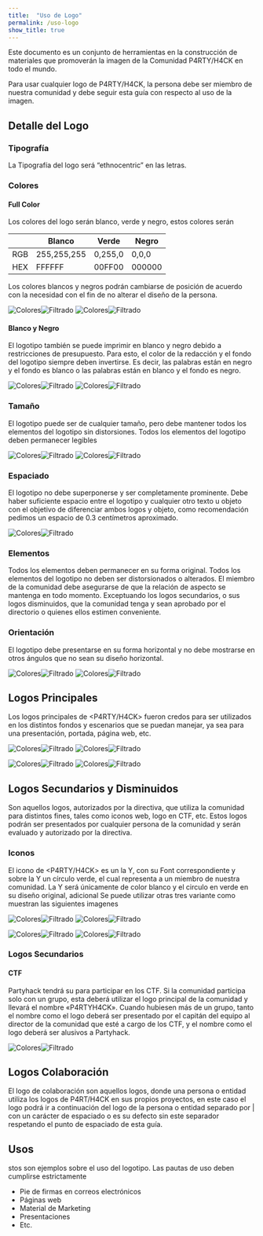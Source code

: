 ```yaml
---
title:  "Uso de Logo"
permalink: /uso-logo
show_title: true
---
```

Este documento es un conjunto de herramientas en la construcción de materiales que promoverán la imagen de la Comunidad P4RTY/H4CK en todo el mundo.

Para usar cualquier logo de P4RTY/H4CK, la persona debe ser miembro de nuestra comunidad y debe seguir esta guía con respecto al uso de la imagen.

## Detalle del Logo

### Tipografía
 
La Tipografía del logo será “ethnocentric” en las letras.

### Colores

#### Full Color

Los colores del logo serán blanco, verde y negro, estos colores serán

|             | Blanco      | Verde       | Negro       |
| ----------- | ----------- | ----------- | ----------- |
| RGB         | 255,255,255 | 0,255,0     | 0,0,0       |
| HEX         | FFFFFF      | 00FF00      | 000000      |

Los colores blancos y negros podrán cambiarse de posición de acuerdo con la necesidad con el fin de no alterar el diseño de la persona.

![Colores](/assets/images/imagen.jpg)![Filtrado](/assets/images/imagen.jpg)
![Colores](/assets/images/imagen.jpg)![Filtrado](/assets/images/imagen.jpg)

#### Blanco y Negro

El logotipo también se puede imprimir en blanco y negro debido a restricciones de presupuesto. Para esto, el color de la redacción y el fondo del logotipo siempre deben invertirse. Es decir, las palabras están en negro y el fondo es blanco o las palabras están en blanco y el fondo es negro.

![Colores](/assets/images/imagen.jpg)![Filtrado](/assets/images/imagen.jpg)
![Colores](/assets/images/imagen.jpg)![Filtrado](/assets/images/imagen.jpg)

### Tamaño

El logotipo puede ser de cualquier tamaño, pero debe mantener todos los elementos del logotipo sin distorsiones. Todos los elementos del logotipo deben permanecer legibles

![Colores](/assets/images/imagen.jpg)![Filtrado](/assets/images/imagen.jpg)
![Colores](/assets/images/imagen.jpg)![Filtrado](/assets/images/imagen.jpg)

### Espaciado

El logotipo no debe superponerse y ser completamente prominente. Debe haber suficiente espacio entre el logotipo y cualquier otro texto u objeto con el objetivo de diferenciar ambos logos y objeto, como recomendación pedimos un espacio de 0.3 centímetros aproximado.

![Colores](/assets/images/imagen.jpg)![Filtrado](/assets/images/imagen.jpg)

### Elementos

Todos los elementos deben permanecer en su forma original. Todos los elementos del logotipo no deben ser distorsionados o alterados. El miembro de la comunidad debe asegurarse de que la relación de aspecto se mantenga en todo momento. Exceptuando los logos secundarios, o sus logos disminuidos, que la comunidad tenga y sean aprobado por el directorio o quienes ellos estimen conveniente.

### Orientación

El logotipo debe presentarse en su forma horizontal y no debe mostrarse en otros ángulos que no sean su diseño horizontal.

![Colores](/assets/images/imagen.jpg)![Filtrado](/assets/images/imagen.jpg)
![Colores](/assets/images/imagen.jpg)![Filtrado](/assets/images/imagen.jpg)

## Logos Principales

Los logos principales de <P4RTY/H4CK> fueron credos para ser utilizados en los distintos fondos y escenarios que se puedan manejar, ya sea para una presentación, portada, página web, etc.

![Colores](/assets/images/imagen.jpg)![Filtrado](/assets/images/imagen.jpg)
![Colores](/assets/images/imagen.jpg)![Filtrado](/assets/images/imagen.jpg)

![Colores](/assets/images/imagen.jpg)![Filtrado](/assets/images/imagen.jpg)
![Colores](/assets/images/imagen.jpg)![Filtrado](/assets/images/imagen.jpg)

## Logos Secundarios y Disminuidos

Son aquellos logos, autorizados por la directiva, que utiliza la comunidad para distintos fines, tales como iconos web, logo en CTF, etc. Estos logos podrán ser presentados por cualquier persona de la comunidad y serán evaluado y autorizado por la directiva.

### Iconos

El icono de <P4RTY/H4CK> es un la Y, con su Font correspondiente y sobre la Y un círculo verde, el cual representa a un miembro de nuestra comunidad. La Y será únicamente de color blanco y el circulo en verde en su diseño original, adicional Se puede utilizar otras tres variante como muestran las siguientes imagenes

![Colores](/assets/images/imagen.jpg)![Filtrado](/assets/images/imagen.jpg)
![Colores](/assets/images/imagen.jpg)![Filtrado](/assets/images/imagen.jpg)

![Colores](/assets/images/imagen.jpg)![Filtrado](/assets/images/imagen.jpg)
![Colores](/assets/images/imagen.jpg)![Filtrado](/assets/images/imagen.jpg)

### Logos Secundarios

#### CTF

Partyhack tendrá su para participar en los CTF. Si la comunidad participa solo con un grupo, esta deberá utilizar el logo principal de la comunidad y llevará el nombre «P4RTYH4CK». Cuando hubiesen más de un grupo, tanto el nombre como el logo deberá ser presentado por el capitán del equipo al director de la comunidad que esté a cargo de los CTF, y el nombre como el logo deberá ser alusivos a Partyhack.

![Colores](/assets/images/imagen.jpg)![Filtrado](/assets/images/imagen.jpg)

## Logos Colaboración

El logo de colaboración son aquellos logos, donde una persona o entidad utiliza los logos de P4RT/H4CK en sus propios proyectos, en este caso el logo podrá ir a continuación del logo de la persona o entidad separado por | con un carácter de espaciado o es su defecto sin este separador respetando el punto de espaciado de esta guía.

## Usos

stos son ejemplos sobre el uso del logotipo. Las pautas de uso deben cumplirse estrictamente

- Pie de firmas en correos electrónicos
- Páginas web
- Material de Marketing
- Presentaciones
- Etc.